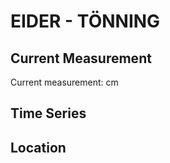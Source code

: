 # EIDER - TÖNNING

## Current Measurement

Current measurement: <Value topic="rivers/pegel-online/EIDER/TÖNNING/measurementValue"/> cm

## Time Series

<TimeSeries topic="rivers/pegel-online/EIDER/TÖNNING/measurementValue" period="week" />

## Location

<WorldMap>
  <Marker lat="54.31468299984576" lon="8.950149034965452" labelTopic="rivers/pegel-online/EIDER/TÖNNING" />
</WorldMap>
